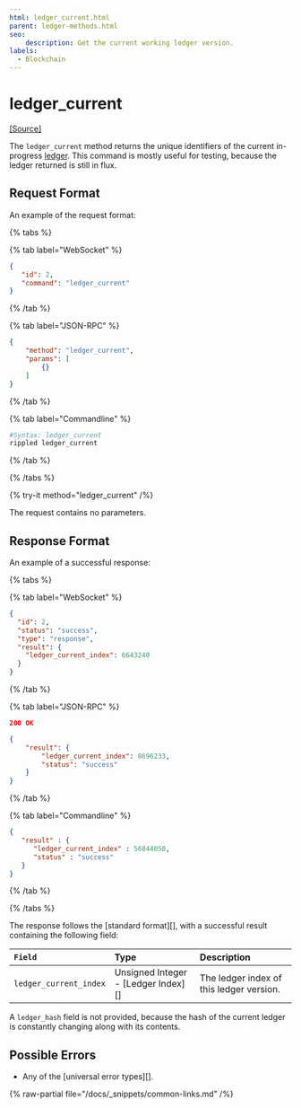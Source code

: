 ```yaml
---
html: ledger_current.html
parent: ledger-methods.html
seo:
    description: Get the current working ledger version.
labels:
  - Blockchain
---
```

# ledger_current
[[Source]](https://github.com/XRPLF/rippled/blob/master/src/ripple/rpc/handlers/LedgerCurrent.cpp "Source")

The `ledger_current` method returns the unique identifiers of the current in-progress [ledger](../../../../concepts/ledgers/index.md). This command is mostly useful for testing, because the ledger returned is still in flux.

## Request Format

An example of the request format:

{% tabs %}

{% tab label="WebSocket" %}
```json
{
   "id": 2,
   "command": "ledger_current"
}
```
{% /tab %}

{% tab label="JSON-RPC" %}
```json
{
    "method": "ledger_current",
    "params": [
        {}
    ]
}
```
{% /tab %}

{% tab label="Commandline" %}
```sh
#Syntax: ledger_current
rippled ledger_current
```
{% /tab %}

{% /tabs %}

{% try-it method="ledger_current" /%}

The request contains no parameters.


## Response Format
An example of a successful response:

{% tabs %}

{% tab label="WebSocket" %}
```json
{
  "id": 2,
  "status": "success",
  "type": "response",
  "result": {
    "ledger_current_index": 6643240
  }
}
```
{% /tab %}

{% tab label="JSON-RPC" %}
```json
200 OK

{
    "result": {
        "ledger_current_index": 8696233,
        "status": "success"
    }
}
```
{% /tab %}

{% tab label="Commandline" %}
```json
{
   "result" : {
      "ledger_current_index" : 56844050,
      "status" : "success"
   }
}
```
{% /tab %}

{% /tabs %}

The response follows the [standard format][], with a successful result containing the following field:

| `Field`                | Type                                | Description   |
|:-----------------------|:------------------------------------|:--------------|
| `ledger_current_index` | Unsigned Integer - [Ledger Index][] | The ledger index of this ledger version. |

A `ledger_hash` field is not provided, because the hash of the current ledger is constantly changing along with its contents.

## Possible Errors

* Any of the [universal error types][].

{% raw-partial file="/docs/_snippets/common-links.md" /%}
